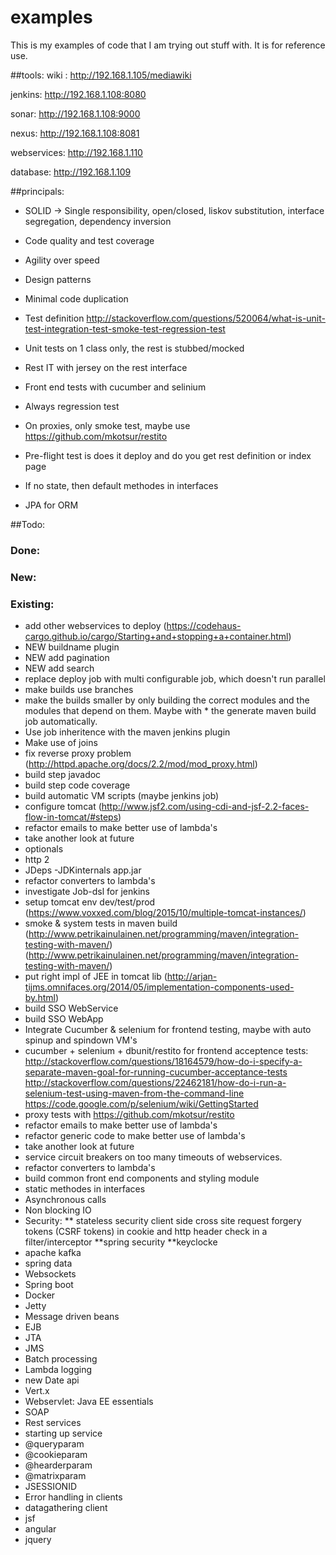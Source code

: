 # examples
This is my examples of code that I am trying out stuff with. It is for reference use.

##tools:
wiki : http://192.168.1.105/mediawiki   

jenkins: http://192.168.1.108:8080

sonar: http://192.168.1.108:9000

nexus: http://192.168.1.108:8081

webservices: http://192.168.1.110

database: http://192.168.1.109


##principals:
* SOLID -> Single responsibility, open/closed, liskov substitution, interface segregation, dependency inversion
* Code quality and test coverage 
* Agility over speed
* Design patterns
* Minimal code duplication
* Test definition http://stackoverflow.com/questions/520064/what-is-unit-test-integration-test-smoke-test-regression-test
* Unit tests on 1 class only, the rest is stubbed/mocked
* Rest IT with jersey on the rest interface
* Front end tests with cucumber and selinium
* Always regression test
* On proxies, only smoke test, maybe use https://github.com/mkotsur/restito
* Pre-flight test is does it deploy and do you get rest definition or index page

* If no state, then default methodes in interfaces
* JPA for ORM

##Todo:
### Done:

### New:

### Existing:
* add other webservices to deploy (https://codehaus-cargo.github.io/cargo/Starting+and+stopping+a+container.html)
* NEW buildname plugin
* NEW add pagination
* NEW add search
* replace deploy job with multi configurable job, which doesn't run parallel
* make builds use branches
* make the builds smaller by only building the correct modules and the modules that depend on them. Maybe with * the generate maven build job automatically.
* Use job inheritence with the maven jenkins plugin
* Make use of joins
* fix reverse proxy problem (http://httpd.apache.org/docs/2.2/mod/mod_proxy.html)
* build step javadoc
* build step code coverage
* build automatic VM scripts (maybe jenkins job)
* configure tomcat (http://www.jsf2.com/using-cdi-and-jsf-2.2-faces-flow-in-tomcat/#steps)
* refactor emails to make better use of lambda's
* take another look at future
* optionals
* http 2
* JDeps -JDKinternals app.jar
* refactor converters to lambda's
* investigate Job-dsl for jenkins
* setup tomcat env dev/test/prod (https://www.voxxed.com/blog/2015/10/multiple-tomcat-instances/)
* smoke & system tests in maven build 
(http://www.petrikainulainen.net/programming/maven/integration-testing-with-maven/)(http://www.petrikainulainen.net/programming/maven/integration-testing-with-maven/)
* put right impl of JEE in tomcat lib (http://arjan-tijms.omnifaces.org/2014/05/implementation-components-used-by.html)
* build SSO WebService
* build SSO WebApp
* Integrate Cucumber & selenium for frontend testing, maybe with auto spinup and spindown VM's
* cucumber + selenium + dbunit/restito for frontend acceptence tests: http://stackoverflow.com/questions/18164579/how-do-i-specify-a-separate-maven-goal-for-running-cucumber-acceptance-tests
http://stackoverflow.com/questions/22462181/how-do-i-run-a-selenium-test-using-maven-from-the-command-line
https://code.google.com/p/selenium/wiki/GettingStarted
* proxy tests with https://github.com/mkotsur/restito
* refactor emails to make better use of lambda's
* refactor generic code to make better use of lambda's
* take another look at future
* service circuit breakers on too many timeouts of webservices. 
* refactor converters to lambda's
* build common front end components and styling module
* static methodes in interfaces
* Asynchronous calls 
* Non blocking IO
* Security:
** stateless security client side cross site request forgery tokens (CSRF tokens) in cookie and http header check in a filter/interceptor
**spring security
**keyclocke
* apache kafka
* spring data
* Websockets
* Spring boot
* Docker
* Jetty
* Message driven beans
* EJB
* JTA
* JMS
* Batch processing
* Lambda logging
* new Date api 
* Vert.x
* Webservlet: Java EE essentials
* SOAP
* Rest services
* starting up service
* @queryparam
* @cookieparam
* @hearderparam
* @matrixparam
* JSESSIONID
* Error handling in clients
* datagathering client
* jsf
* angular
* jquery

